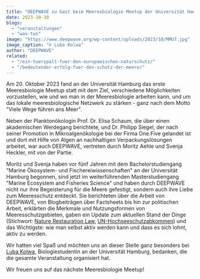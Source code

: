 ```yaml
---
title: "DEEPWAVE zu Gast beim Meeresbiologie Meetup der Universität Hamburg"
date: 2023-10-30
blogs: 
  - "veranstaltungen"
  - "was-tun"
image: "https://www.deepwave.org/wp-content/uploads/2023/10/MMU7.jpg"
image_caption: "© Luba Kolwa"
author: "DEEPWAVE"
related: 
  - "/ein-tuerspalt-fuer-den-europaeischen-naturschutz/"
  - "/bedeutender-erfolg-fuer-den-schutz-der-meere/"
---
```


Am 20. Oktober 2023 fand an der Universität Hamburg das erste Meeresbiologie Meetup statt mit dem Ziel, verschiedene Möglichkeiten vorzustellen, wie und wo man in der Meeresbiologie arbeiten kann, und um das lokale meeresbiologische Netzwerk zu stärken - ganz nach dem Motto "Viele Wege führen ans Meer".

Neben der Planktonökologin Prof. Dr. Elisa Schaum, die über einen akademischen Werdegang berichtete, und Dr. Philipp Siegel, der nach seiner Promotion in Mikroalgenökologie bei der Firma One.Five gelandet ist und dort mit Hilfe von Algen an nachhaltigen Verpackungslösungen arbeitet, war auch DEEPWAVE, vertreten durch Moritz Aehle und Svenja Heckler, mit von der Partie.

Moritz und Svenja haben vor fünf Jahren mit dem Bachelorstudiengang "Marine Ökosystem- und Fischereiwissenschaften" an der Universität Hamburg begonnen, sind jetzt im weiterführenden Masterstudiengang "Marine Ecosystem and Fisheries Science" und haben durch DEEPWAVE nicht nur ihre Begeisterung für die Meere gefestigt, sondern auch ihre Liebe zum Meeresschutz entdeckt. Sie berichteten über die Arbeit von DEEPWAVE, von Blogbeiträgen über Factsheets bis hin zur politischen Arbeit, erklärten die Merkmale und Nutzungsformen von Meeresschutzgebieten, gaben ein Update zum aktuellen Stand der Dinge (Stichwort: [Nature Restauration Law](https://www.deepwave.org/ein-tuerspalt-fuer-den-europaeischen-naturschutz/), [UN-Hochseeschutzabkommen](https://www.deepwave.org/bedeutender-erfolg-fuer-den-schutz-der-meere/)) und das Wichtigste: wie man selbst aktiv werden kann und dass es sich lohnt, aktiv zu werden.

Wir hatten viel Spaß und möchten uns an dieser Stelle ganz besonders bei [Luba Kolwa](https://www.linkedin.com/in/luba-kolwa-696313282/), Biologiestudentin an der Universität Hamburg, bedanken, die die gesamte Veranstaltung organisiert hat.

Wir freuen uns auf das nächste Meeresbiologie Meetup!
